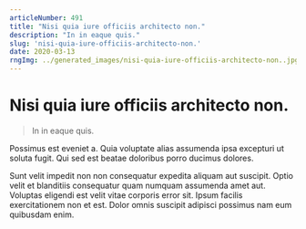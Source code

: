 ```yaml
---
articleNumber: 491
title: "Nisi quia iure officiis architecto non."
description: "In in eaque quis."
slug: 'nisi-quia-iure-officiis-architecto-non.'
date: 2020-03-13
rngImg: ../generated_images/nisi-quia-iure-officiis-architecto-non..jpg
---
```


# Nisi quia iure officiis architecto non.

> In in eaque quis.

Possimus est eveniet a. Quia voluptate alias assumenda ipsa excepturi ut soluta fugit. Qui sed est beatae doloribus porro ducimus dolores.
 Sunt velit impedit non non consequatur expedita aliquam aut suscipit. Optio velit et blanditiis consequatur quam numquam assumenda amet aut. Voluptas eligendi est velit vitae corporis error sit. Ipsum facilis exercitationem non et est. Dolor omnis suscipit adipisci possimus nam eum quibusdam enim.
